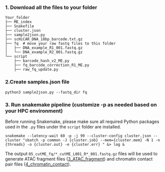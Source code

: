 ### 1. Download all the files to your folder
```
Your_folder
├── ME_index
├── Snakefile
├── cluster.json
├── sample2json.py
├── scHiCAR_DNA_18bp_barcode.txt.gz
├── fq  # move your raw fastq files to this folder
│   ├── DNA_example_R1_001.fastq.gz
│   └── DNA_example_R2_001.fastq.gz
└── script
    ├── barcode_hash_v2_ME.py
    ├── fq_barcode_correction_R1_ME.py
    ├── raw_fq_update.py
```

### 2.Create samples.json file

`python3 sample2json.py --fastq_dir fq`

### 3. Run snakemake pipeline (customize -p as needed based on your HPC environment)
Before running Snakemake, please make sure all required Python packages used in the `.py` files under the `script` folder are installed.

`snakemake --latency-wait 60 -p -j 99 --cluster-config cluster.json --cluster "sbatch -p common -J {cluster.job} --mem={cluster.mem} -N 1 -n {threads} -o {cluster.out} -e {cluster.err} " &> log &`

The output `05_cutME_fq/*_cutME_L001_R*_001.fastq.gz` files will be used to generate ATAC fragment files ([3_ATAC_fragment](https://github.com/monnneee/scHiCAR/tree/v2/3_ATAC_fragment)) and chromatin contact pair files ([4_chromatin_contact](https://github.com/monnneee/scHiCAR/tree/v2/4_chromatin_contact)).

